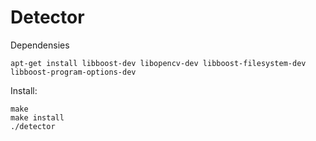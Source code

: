 # Detector

Dependensies
```
apt-get install libboost-dev libopencv-dev libboost-filesystem-dev libboost-program-options-dev
```

Install:
```
make
make install
./detector
```